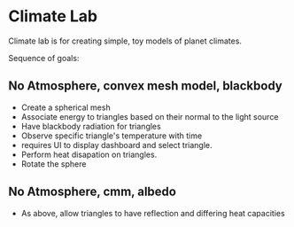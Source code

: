 # Climate Lab
Climate lab is for creating simple, toy models of planet climates.

Sequence of goals:

## No Atmosphere, convex mesh model, blackbody
- Create a spherical mesh
- Associate energy to triangles based on their normal to the light source
- Have blackbody radiation for triangles
- Observe specific triangle's temperature with time
 - requires UI to display dashboard and select triangle.
- Perform heat disapation on triangles.
- Rotate the sphere

## No Atmosphere, cmm, albedo
- As above, allow triangles to have reflection and differing heat capacities
